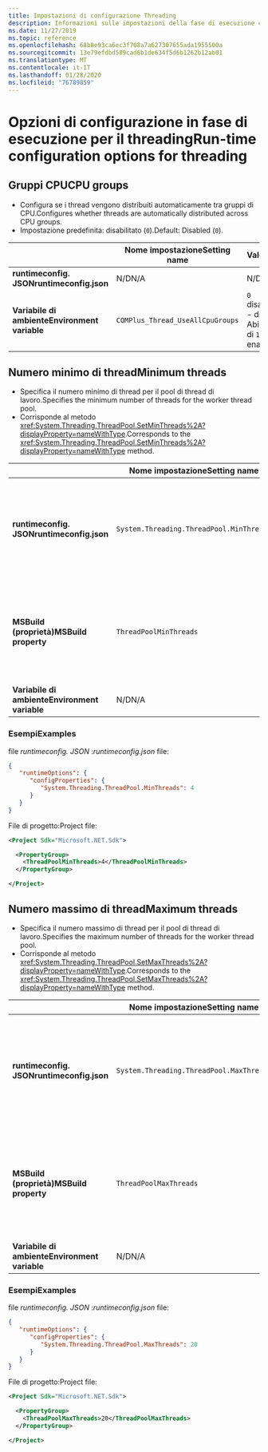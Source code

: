```yaml
---
title: Impostazioni di configurazione Threading
description: Informazioni sulle impostazioni della fase di esecuzione che configurano il threading per le app .NET Core.
ms.date: 11/27/2019
ms.topic: reference
ms.openlocfilehash: 68b8e93ca6ec3f708a7a627307655ada1955500a
ms.sourcegitcommit: 13e79efdbd589cad6b1de634f5d6b1262b12ab01
ms.translationtype: MT
ms.contentlocale: it-IT
ms.lasthandoff: 01/28/2020
ms.locfileid: "76789859"
---
```

# <a name="run-time-configuration-options-for-threading"></a><span data-ttu-id="dfaac-103">Opzioni di configurazione in fase di esecuzione per il threading</span><span class="sxs-lookup"><span data-stu-id="dfaac-103">Run-time configuration options for threading</span></span>

## <a name="cpu-groups"></a><span data-ttu-id="dfaac-104">Gruppi CPU</span><span class="sxs-lookup"><span data-stu-id="dfaac-104">CPU groups</span></span>

- <span data-ttu-id="dfaac-105">Configura se i thread vengono distribuiti automaticamente tra gruppi di CPU.</span><span class="sxs-lookup"><span data-stu-id="dfaac-105">Configures whether threads are automatically distributed across CPU groups.</span></span>
- <span data-ttu-id="dfaac-106">Impostazione predefinita: disabilitato (`0`).</span><span class="sxs-lookup"><span data-stu-id="dfaac-106">Default: Disabled (`0`).</span></span>

| | <span data-ttu-id="dfaac-107">Nome impostazione</span><span class="sxs-lookup"><span data-stu-id="dfaac-107">Setting name</span></span> | <span data-ttu-id="dfaac-108">Valori</span><span class="sxs-lookup"><span data-stu-id="dfaac-108">Values</span></span> |
| - | - | - |
| <span data-ttu-id="dfaac-109">**runtimeconfig. JSON**</span><span class="sxs-lookup"><span data-stu-id="dfaac-109">**runtimeconfig.json**</span></span> | <span data-ttu-id="dfaac-110">N/D</span><span class="sxs-lookup"><span data-stu-id="dfaac-110">N/A</span></span> | <span data-ttu-id="dfaac-111">N/D</span><span class="sxs-lookup"><span data-stu-id="dfaac-111">N/A</span></span> |
| <span data-ttu-id="dfaac-112">**Variabile di ambiente**</span><span class="sxs-lookup"><span data-stu-id="dfaac-112">**Environment variable**</span></span> | `COMPlus_Thread_UseAllCpuGroups` | <span data-ttu-id="dfaac-113">`0` disabilitato</span><span class="sxs-lookup"><span data-stu-id="dfaac-113">`0` - disabled</span></span><br/><span data-ttu-id="dfaac-114">Abilitazione di `1`</span><span class="sxs-lookup"><span data-stu-id="dfaac-114">`1` - enabled</span></span> |

## <a name="minimum-threads"></a><span data-ttu-id="dfaac-115">Numero minimo di thread</span><span class="sxs-lookup"><span data-stu-id="dfaac-115">Minimum threads</span></span>

- <span data-ttu-id="dfaac-116">Specifica il numero minimo di thread per il pool di thread di lavoro.</span><span class="sxs-lookup"><span data-stu-id="dfaac-116">Specifies the minimum number of threads for the worker thread pool.</span></span>
- <span data-ttu-id="dfaac-117">Corrisponde al metodo <xref:System.Threading.ThreadPool.SetMinThreads%2A?displayProperty=nameWithType>.</span><span class="sxs-lookup"><span data-stu-id="dfaac-117">Corresponds to the <xref:System.Threading.ThreadPool.SetMinThreads%2A?displayProperty=nameWithType> method.</span></span>

| | <span data-ttu-id="dfaac-118">Nome impostazione</span><span class="sxs-lookup"><span data-stu-id="dfaac-118">Setting name</span></span> | <span data-ttu-id="dfaac-119">Valori</span><span class="sxs-lookup"><span data-stu-id="dfaac-119">Values</span></span> |
| - | - | - |
| <span data-ttu-id="dfaac-120">**runtimeconfig. JSON**</span><span class="sxs-lookup"><span data-stu-id="dfaac-120">**runtimeconfig.json**</span></span> | `System.Threading.ThreadPool.MinThreads` | <span data-ttu-id="dfaac-121">Intero che rappresenta il numero minimo di thread</span><span class="sxs-lookup"><span data-stu-id="dfaac-121">An integer that represents the minimum number of threads</span></span> |
| <span data-ttu-id="dfaac-122">**MSBuild (proprietà)**</span><span class="sxs-lookup"><span data-stu-id="dfaac-122">**MSBuild property**</span></span> | `ThreadPoolMinThreads` | <span data-ttu-id="dfaac-123">Intero che rappresenta il numero minimo di thread</span><span class="sxs-lookup"><span data-stu-id="dfaac-123">An integer that represents the minimum number of threads</span></span> |
| <span data-ttu-id="dfaac-124">**Variabile di ambiente**</span><span class="sxs-lookup"><span data-stu-id="dfaac-124">**Environment variable**</span></span> | <span data-ttu-id="dfaac-125">N/D</span><span class="sxs-lookup"><span data-stu-id="dfaac-125">N/A</span></span> | <span data-ttu-id="dfaac-126">N/D</span><span class="sxs-lookup"><span data-stu-id="dfaac-126">N/A</span></span> |

### <a name="examples"></a><span data-ttu-id="dfaac-127">Esempi</span><span class="sxs-lookup"><span data-stu-id="dfaac-127">Examples</span></span>

<span data-ttu-id="dfaac-128">file *runtimeconfig. JSON* :</span><span class="sxs-lookup"><span data-stu-id="dfaac-128">*runtimeconfig.json* file:</span></span>

```json
{
   "runtimeOptions": {
      "configProperties": {
         "System.Threading.ThreadPool.MinThreads": 4
      }
   }
}
```

<span data-ttu-id="dfaac-129">File di progetto:</span><span class="sxs-lookup"><span data-stu-id="dfaac-129">Project file:</span></span>

```xml
<Project Sdk="Microsoft.NET.Sdk">

  <PropertyGroup>
    <ThreadPoolMinThreads>4</ThreadPoolMinThreads>
  </PropertyGroup>

</Project>
```

## <a name="maximum-threads"></a><span data-ttu-id="dfaac-130">Numero massimo di thread</span><span class="sxs-lookup"><span data-stu-id="dfaac-130">Maximum threads</span></span>

- <span data-ttu-id="dfaac-131">Specifica il numero massimo di thread per il pool di thread di lavoro.</span><span class="sxs-lookup"><span data-stu-id="dfaac-131">Specifies the maximum number of threads for the worker thread pool.</span></span>
- <span data-ttu-id="dfaac-132">Corrisponde al metodo <xref:System.Threading.ThreadPool.SetMaxThreads%2A?displayProperty=nameWithType>.</span><span class="sxs-lookup"><span data-stu-id="dfaac-132">Corresponds to the <xref:System.Threading.ThreadPool.SetMaxThreads%2A?displayProperty=nameWithType> method.</span></span>

| | <span data-ttu-id="dfaac-133">Nome impostazione</span><span class="sxs-lookup"><span data-stu-id="dfaac-133">Setting name</span></span> | <span data-ttu-id="dfaac-134">Valori</span><span class="sxs-lookup"><span data-stu-id="dfaac-134">Values</span></span> |
| - | - | - |
| <span data-ttu-id="dfaac-135">**runtimeconfig. JSON**</span><span class="sxs-lookup"><span data-stu-id="dfaac-135">**runtimeconfig.json**</span></span> | `System.Threading.ThreadPool.MaxThreads` | <span data-ttu-id="dfaac-136">Intero che rappresenta il numero massimo di thread</span><span class="sxs-lookup"><span data-stu-id="dfaac-136">An integer that represents the maximum number of threads</span></span> |
| <span data-ttu-id="dfaac-137">**MSBuild (proprietà)**</span><span class="sxs-lookup"><span data-stu-id="dfaac-137">**MSBuild property**</span></span> | `ThreadPoolMaxThreads` | <span data-ttu-id="dfaac-138">Intero che rappresenta il numero massimo di thread</span><span class="sxs-lookup"><span data-stu-id="dfaac-138">An integer that represents the maximum number of threads</span></span> |
| <span data-ttu-id="dfaac-139">**Variabile di ambiente**</span><span class="sxs-lookup"><span data-stu-id="dfaac-139">**Environment variable**</span></span> | <span data-ttu-id="dfaac-140">N/D</span><span class="sxs-lookup"><span data-stu-id="dfaac-140">N/A</span></span> | <span data-ttu-id="dfaac-141">N/D</span><span class="sxs-lookup"><span data-stu-id="dfaac-141">N/A</span></span> |

### <a name="examples"></a><span data-ttu-id="dfaac-142">Esempi</span><span class="sxs-lookup"><span data-stu-id="dfaac-142">Examples</span></span>

<span data-ttu-id="dfaac-143">file *runtimeconfig. JSON* :</span><span class="sxs-lookup"><span data-stu-id="dfaac-143">*runtimeconfig.json* file:</span></span>

```json
{
   "runtimeOptions": {
      "configProperties": {
         "System.Threading.ThreadPool.MaxThreads": 20
      }
   }
}
```

<span data-ttu-id="dfaac-144">File di progetto:</span><span class="sxs-lookup"><span data-stu-id="dfaac-144">Project file:</span></span>

```xml
<Project Sdk="Microsoft.NET.Sdk">

  <PropertyGroup>
    <ThreadPoolMaxThreads>20</ThreadPoolMaxThreads>
  </PropertyGroup>

</Project>
```
